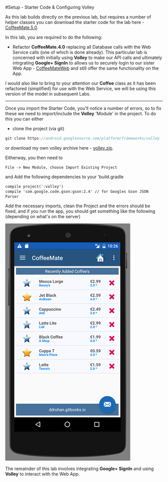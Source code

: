 #Setup - Starter Code & Configuring Volley

As this lab builds directly on the previous lab, but requires a number of helper classes you can download the starter code for the lab here - [CoffeeMate.5.0](../archives/CoffeeMate.5.0.Starter.zip).

In this lab, you are required to do the following:

- Refactor <b>CoffeeMate.4.0</b> replacing all Database calls with the Web Service calls (one of which is done already). This particular lab is concerned with initially using <b>Volley</b> to make our API calls and ultimately intrgrating <b>Google+ SignIn</b> to allows us to securely login to our sister Web App - <a href="http://coffeemateweb.herokuapp.com">CoffeeMateWeb</a> and still offer the same functionality on the App.

I would also like to bring to your attention our <b>Coffee</b> class as it has been refactored (simplified) for use with the Web Service, we will be using this version of the model in subsequent Labs.

<hr>
Once you import the Starter Code, you'll notice a number of errors, so to fix these we need to import/include the <b>Volley</b> 'Module' in the project. To do this you can either

- clone the project (via git)

~~~java
git clone https://android.googlesource.com/platform/frameworks/volley 
~~~

or download my own volley archive here - [volley.zip](../archives/volley.zip).

Eitherway, you then need to 

~~~
File -> New Module, choose Import Existing Project
~~~
and Add the following dependencies to your 'build.gradle

~~~
compile project(':volley')
compile 'com.google.code.gson:gson:2.4' // for Googles Gson JSON Parser
~~~

Add the necessary imports, clean the Project and the errors should be fixed, and if you run the app, you should get something like the following (depending on what's on the server)

 ![](../img/lab0601.png)

The remainder of this lab involves integrating <b>Google+ SignIn</b> and using <b>Volley</b> to interact with the Web App.
